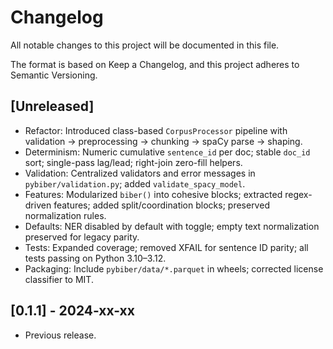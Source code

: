 # Changelog

All notable changes to this project will be documented in this file.

The format is based on Keep a Changelog, and this project adheres to Semantic Versioning.

## [Unreleased]

- Refactor: Introduced class-based `CorpusProcessor` pipeline with validation → preprocessing → chunking → spaCy parse → shaping.
- Determinism: Numeric cumulative `sentence_id` per doc; stable `doc_id` sort; single-pass lag/lead; right-join zero-fill helpers.
- Validation: Centralized validators and error messages in `pybiber/validation.py`; added `validate_spacy_model`.
- Features: Modularized `biber()` into cohesive blocks; extracted regex-driven features; added split/coordination blocks; preserved normalization rules.
- Defaults: NER disabled by default with toggle; empty text normalization preserved for legacy parity.
- Tests: Expanded coverage; removed XFAIL for sentence ID parity; all tests passing on Python 3.10–3.12.
- Packaging: Include `pybiber/data/*.parquet` in wheels; corrected license classifier to MIT.

## [0.1.1] - 2024-xx-xx

- Previous release.

